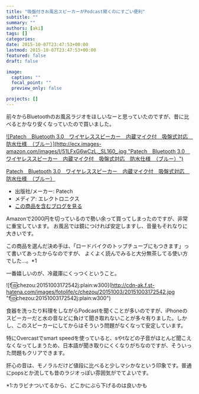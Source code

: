 ```yaml
---
title: "吸盤付きお風呂スピーカーがPodcast聞くのにすごい便利"
subtitle: ""
summary: ""
authors: [aki]
tags: []
categories: 
date: 2015-10-07T23:47:53+00:00
lastmod: 2015-10-07T23:47:53+00:00
featured: false
draft: false

image:
  caption: ""
  focal_point: ""
  preview_only: false

projects: []
---
```

前々からBluetoothのお風呂ラジオをほしいなーと思っていたのですが、昔に比べるとかなり安くなっていたので買いました。

[![Patech　Bluetooth 3.0　ワイヤレススピーカー　内蔵マイク付　吸盤式対応　防水仕様　（ブルー）](http://ecx.images-amazon.com/images/I/51LFxG6wCzL._SL160_.jpg &quot;Patech　Bluetooth 3.0　ワイヤレススピーカー　内蔵マイク付　吸盤式対応　防水仕様　（ブルー）&quot;)](http://www.amazon.co.jp/exec/obidos/ASIN/B00NFGTRNC/chezou-22/)

[Patech　Bluetooth 3.0　ワイヤレススピーカー　内蔵マイク付　吸盤式対応　防水仕様　（ブルー）](http://www.amazon.co.jp/exec/obidos/ASIN/B00NFGTRNC/chezou-22/)

- 出版社/メーカー: Patech
- メディア: エレクトロニクス
- [この商品を含むブログを見る](http://d.hatena.ne.jp/asin/B00NFGTRNC/chezou-22)

Amazonで2000円を切っているので勢い余って買ってしまったのですが、非常に重宝しています。 お風呂では鏡につければ安定しますし、音量もそれなりに大きいです。

この商品を選んだ決め手は、「ロードバイクのトップチューブにもつきます」って書いてあったからなのですが、 よくよく読んでみると大分無茶してる使い方でした...。\*1

一番嬉しいのが、冷蔵庫にくっつくということ。

![f:id:chezou:20151003172542j:plain:w300](http://cdn-ak.f.st-hatena.com/images/fotolife/c/chezou/20151003/20151003172542.jpg &quot;f:id:chezou:20151003172542j:plain:w300&quot;)

食器を洗ったり料理をしながらPodcastを聞くことが多いのですが、iPhoneのスピーカーだと水の音などに負けて聞き取れないことが多々有りました。しかし、このスピーカーにしてからはそういう問題がなくなって安定しています。

特にOvercastでsmart speedを使っていると、sやtなどの子音がほとんど聞こえなくなってしまうため、日本語が聞き取りにくくなりがちなのですが、そういった問題もクリアできます。

肝心の音は、モノラルだけど値段に比べると少しマシかなという印象です。普通にpopsとか流しても昔のラジオっぽい雰囲気がでてよいです。

\*1:カラビナついてるから、どこかにぶら下げるのは良いかも



